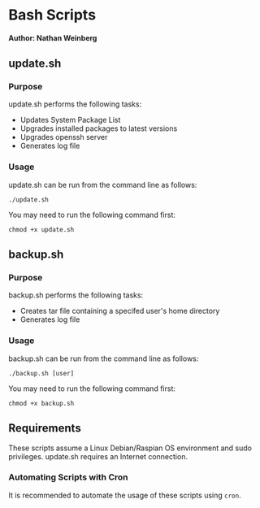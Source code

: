 # Bash Scripts
#### Author: Nathan Weinberg

## update.sh
### Purpose

update.sh performs the following tasks:

- Updates System Package List
- Upgrades installed packages to latest versions
- Upgrades openssh server
- Generates log file

### Usage

update.sh can be run from the command line as follows:

`./update.sh`

You may need to run the following command first:

`chmod +x update.sh`

## backup.sh
### Purpose

backup.sh performs the following tasks:

- Creates tar file containing a specifed user's home directory
- Generates log file

### Usage
backup.sh can be run from the command line as follows:

`./backup.sh [user]`

You may need to run the following command first:

`chmod +x backup.sh`

## Requirements
These scripts assume a Linux Debian/Raspian OS environment and sudo privileges. update.sh requires an Internet connection.

### Automating Scripts with Cron

It is recommended to automate the usage of these scripts using `cron`. 
